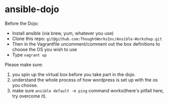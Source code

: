 ansible-dojo
============

Before the Dojo:
- Install ansible (via brew, yum, whatever you use)
- Clone this repo: ```git@github.com:ThoughtWorksInc/Ansible-Workshop.git```
- Then in the Vagrantfile uncomment/comment out the box definitions to choose the OS you wish to use
- Type ```vagrant up```

Please make sure:

1. you spin up the virtual box before you take part in the dojo.
2. understand the whole process of how wordpress is set up with the os you choose.
3. make sure `ansible default -m ping` command works(there's pitfall here, try overcome it).

